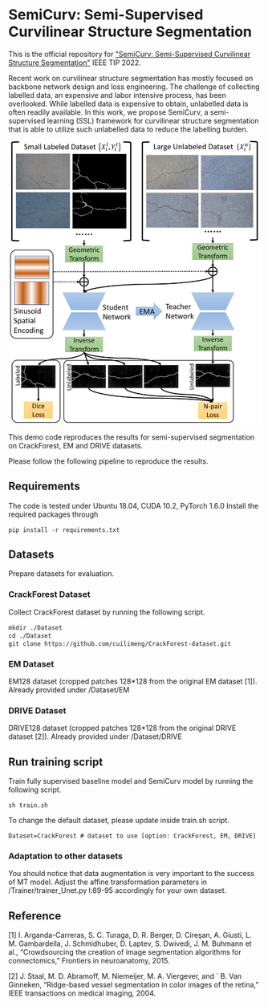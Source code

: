 # SemiCurv: Semi-Supervised Curvilinear Structure Segmentation

This is the official repository for <a href="">"SemiCurv: Semi-Supervised Curvilinear Structure Segmentation"</a> IEEE TIP 2022.

Recent work on curvilinear structure segmentation has mostly focused on backbone network design and loss engineering. The challenge of collecting labelled data, an expensive and labor intensive process, has been overlooked. While labelled data is expensive to obtain, unlabelled data is often readily available. In this work, we propose SemiCurv, a semi-supervised learning (SSL) framework for curvilinear structure segmentation that is able to utilize such unlabelled data to reduce the labelling burden.

![](Image/framework.png)


This demo code reproduces the results for semi-supervised segmentation on CrackForest, EM and DRIVE datasets.

Please follow the following pipeline to reproduce the results.

## Requirements

The code is tested under Ubuntu 18.04, CUDA 10.2, PyTorch 1.6.0
Install the required packages through

```
pip install -r requirements.txt
```

## Datasets

Prepare datasets for evaluation.

### CrackForest Dataset

Collect CrackForest dataset by running the following script.

```
mkdir ./Dataset
cd ./Dataset
git clone https://github.com/cuilimeng/CrackForest-dataset.git
```

### EM Dataset

EM128 dataset (cropped patches 128*128 from the original EM dataset [1]). Already provided under /Dataset/EM

### DRIVE Dataset

DRIVE128 dataset (cropped patches 128*128 from the original DRIVE dataset [2]). Already provided under /Dataset/DRIVE

## Run training script

Train fully supervised baseline model and SemiCurv model by running the following script.

```
sh train.sh
```

To change the default dataset, please update inside train.sh script.

```commandline
Dataset=CrackForest # dataset to use [option: CrackForest, EM, DRIVE]
```

### Adaptation to other datasets
You should notice that data augmentation is very important to the success of MT model.
Adjust the affine transformation parameters in /Trainer/trainer_Unet.py l:89-95 accordingly for your own dataset.

## Reference
[1] I. Arganda-Carreras, S. C. Turaga, D. R. Berger, D. Cireşan, A. Giusti,
L. M. Gambardella, J. Schmidhuber, D. Laptev, S. Dwivedi, J. M.
Buhmann et al., “Crowdsourcing the creation of image segmentation
algorithms for connectomics,” Frontiers in neuroanatomy, 2015.

[2] J. Staal, M. D. Abramoff, M. Niemeijer, M. A. Viergever, and `
B. Van Ginneken, “Ridge-based vessel segmentation in color images
of the retina,” IEEE transactions on medical imaging, 2004.

